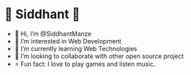 # 🌻 Siddhant 🌻
- 👋 Hi, I’m @SiddhantManze
- 👀 I’m interested in Web Development
- 🌱 I’m currently learning Web Technologies
- 💞️ I’m looking to collaborate with other open source project
- ⚡ Fun fact: I love to play games and listen music.

<!---
SiddhantManze/SiddhantManze is a ✨ special ✨ repository because its `README.md` (this file) appears on your GitHub profile.
You can click the Preview link to take a look at your changes.
--->
